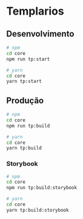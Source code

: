 # Templarios

## Desenvolvimento

```bash
# npm
cd core
npm run tp:start

# yarn
cd core
yarn tp:start
```

## Produção

```bash
# npm
cd core
npm run tp:build

# yarn
cd core
yarn tp:build
```

### Storybook

```bash
# npm
cd core
npm run tp:build:storybook

# yarn
cd core
yarn tp:build:storybook
```